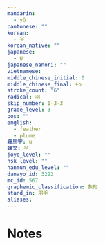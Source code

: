 ```yaml
---
mandarin:
  - yǔ
cantonese: ""
korean:
  - 우
korean_native: ""
japanese:
  - U
japanese_nanori: ""
vietnamese:
middle_chinese_initial: 0
middle_chinese_final: ɨo
stroke_count: "6"
radical: 羽
skip_number: 1-3-3
grade_level: 3
pos: ""
english:
  - feather
  - plume
羅馬字: u
韓文: 우
joyo_level: ""
hsk_level: ""
hanmun_edu_level: ""
danayo_id: 3222
mc_id: 567
graphemic_classification: 象形
stand_in: 羽毛
aliases:
---
```


# Notes

